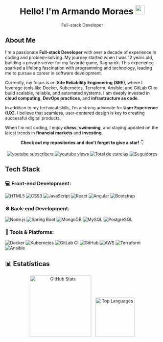  <h1 align="center">Hello! I'm Armando Moraes <img src="https://raw.githubusercontent.com/kaueMarques/kaueMarques/master/hi.gif" width="30px"></h1>

  <p align="center">Full-stack Developer</p>

  <h2>About Me</h2>
  <p>
    I'm a passionate <strong>Full-stack Developer</strong> with over a decade of experience in coding and problem-solving. My journey started when I was 12 years old, building a private server for my favorite game, Ragnarok. This experience sparked a lifelong fascination with programming and technology, leading me to pursue a career in software development.
  </p>
  <p>
    Currently, my focus is on <strong>Site Reliability Engineering (SRE)</strong>, where I leverage tools like Docker, Kubernetes, Terraform, Ansible, and GitLab CI to build scalable, reliable, and automated systems. I am deeply invested in <strong>cloud computing</strong>, <strong>DevOps practices</strong>, and <strong>infrastructure as code</strong>.
  </p>
  <p>
    In addition to my technical skills, I’m a strong advocate for <strong>User Experience (UX)</strong>. I believe that seamless, user-centered design is key to creating successful digital products.
  </p>
  <p>
    When I'm not coding, I enjoy <strong>chess</strong>, <strong>swimming</strong>, and staying updated on the latest trends in <strong>financial markets</strong> and <strong>investing</strong>.
  </p>

  <p align="center">
    <strong>Check out my repositories and don’t forget to give a star!</strong> 👇
  </p>

  <div align="center">
    <a href="https://www.youtube.com/@mdk.devops?sub_confirmation=1">
      <img alt="youtube subscribers" title="Inscreva-se no meu canal" src="https://custom-icon-badges.demolab.com/youtube/channel/subscribers/UCABHXz3xMLXR1iWmuxADGOA?color=%23E05D44&label=Inscreva-se&logo=video&logoColor=white&style=for-the-badge&labelColor=CE4630" />
    </a>
    <a href="https://www.youtube.com/@mdk.devops">
      <img alt="youtube views" title="Vizualizações no YouTube" src="https://custom-icon-badges.demolab.com/youtube/channel/views/UCABHXz3xMLXR1iWmuxADGOA?color=%23E1AD0E&logo=eye&logoColor=white&style=for-the-badge&labelColor=C79600" />
    </a>
    <a href="https://github.com/moraesarmando?tab=repositories&sort=stargazers">
      <img alt="Total de estrelas" title="Total de estrelas GitHub" src="https://custom-icon-badges.demolab.com/github/stars/moraesarmando?color=55960c&style=for-the-badge&labelColor=488207&logo=star&label=estrelas" />
    </a>
    <a href="https://github.com/moraesarmando?tab=followers">
      <img alt="Seguidores" title="Me siga no GitHub" src="https://custom-icon-badges.demolab.com/github/followers/moraesarmando?color=236ad3&labelColor=1155ba&style=for-the-badge&logo=github&label=Seguidores&logoColor=white" />
    </a>
  </div>

  <h2>Tech Stack</h2>

  <h3>💻 Front-end Development:</h3>
  <p>
    <img src="https://img.shields.io/badge/-HTML5-E34F26?style=flat&logo=html5&logoColor=white" alt="HTML5" />
    <img src="https://img.shields.io/badge/-CSS3-1572B6?style=flat&logo=css3&logoColor=white" alt="CSS3" />
    <img src="https://img.shields.io/badge/-JavaScript-eed718?style=flat&logo=javascript&logoColor=ffffff" alt="JavaScript" />
    <img src="https://img.shields.io/badge/-React-000000?style=flat&logo=react&logoColor=00c8ff" alt="React" />
    <img src="https://img.shields.io/badge/-Angular-red?style=flat&logo=angular&logoColor=ffffff" alt="Angular" />
    <img src="https://img.shields.io/badge/-Bootstrap-563D7C?style=flat&logo=bootstrap&logoColor=white" alt="Bootstrap" />
  </p>

  <h3>⚙️ Back-end Development:</h3>
  <p>
    <img src="https://img.shields.io/badge/-Node.js-3C873A?style=flat&logo=Node.js&logoColor=white" alt="Node.js" />
    <img src="https://img.shields.io/badge/Spring%20Boot-6DB33F?logo=spring&logoColor=white" alt="Spring Boot" />
    <img src="https://img.shields.io/badge/-MongoDB-4DB33D?style=flat&logo=mongodb&logoColor=FFFFFF" alt="MongoDB" />
    <img src="https://img.shields.io/badge/-MySQL-F29111?style=flat&logo=mysql&logoColor=FFFFFF" alt="MySQL" />
    <img src="https://img.shields.io/badge/-PostgreSQL-336791?style=flat&logo=postgresql&logoColor=white" alt="PostgreSQL" />
  </p>

  <h3>🔧 Tools & Platforms:</h3>
  <p>
    <img src="https://img.shields.io/badge/-Docker-2496ED?style=flat&logo=docker&logoColor=white" alt="Docker" />
    <img src="https://img.shields.io/badge/-Kubernetes-326CE5?style=flat&logo=kubernetes&logoColor=white" alt="Kubernetes" />
    <img src="https://img.shields.io/badge/-GitLab%20CI-FCA121?style=flat&logo=gitlab&logoColor=white" alt="GitLab CI" />
    <img src="https://img.shields.io/badge/-GitHub-000000?style=flat&logo=github&logoColor=white" alt="GitHub" />
    <img src="https://img.shields.io/badge/-AWS-232F3E?style=flat&logo=amazonaws&logoColor=white" alt="AWS" />
    <img src="https://img.shields.io/badge/-Terraform-7B42BC?style=flat&logo=terraform&logoColor=white" alt="Terraform" />
    <img src="https://img.shields.io/badge/-Ansible-001D3D?style=flat&logo=ansible&logoColor=white" alt="Ansible" />
  </p>

  <h2>📊 Estatísticas</h2>
  <div align="center">
    <img src="https://github-readme-stats.vercel.app/api?username=MoraesArmando&show_icons=true&hide_border=true&theme=tokyonight" alt="GitHub Stats" height="200" style="padding-right: 10px;"  />
    <img src="https://github-readme-stats.anuraghazra1.vercel.app/api/top-langs/?username=MoraesArmando&layout=compact&hide_border=true&theme=tokyonight" height="128" alt="Top Languages" height="200" />
  </div>
